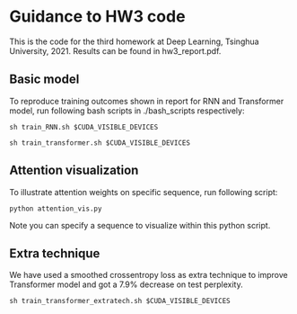<!--
 * @Author: your name
 * @Date: 2021-05-23 09:50:25
 * @LastEditTime: 2021-05-23 10:58:30
 * @LastEditors: Please set LastEditors
 * @Description: In User Settings Edit
 * @FilePath: /dl_2021_hw3/dl_2021_hw3/README.md
-->
# Guidance to HW3 code
This is the code for the third homework at Deep Learning, Tsinghua University, 2021. Results can be found in hw3_report.pdf.

## Basic model
To reproduce training outcomes shown in report for RNN and Transformer model, run following bash scripts in ./bash_scripts respectively:

    sh train_RNN.sh $CUDA_VISIBLE_DEVICES
    
    sh train_transformer.sh $CUDA_VISIBLE_DEVICES
    

## Attention visualization
To illustrate attention weights on specific sequence, run following script:

    python attention_vis.py

Note you can specify a sequence to visualize within this python script.

## Extra technique
We have used a smoothed crossentropy loss as extra technique to improve Transformer model and got a 7.9% decrease on test perplexity. 

    sh train_transformer_extratech.sh $CUDA_VISIBLE_DEVICES


